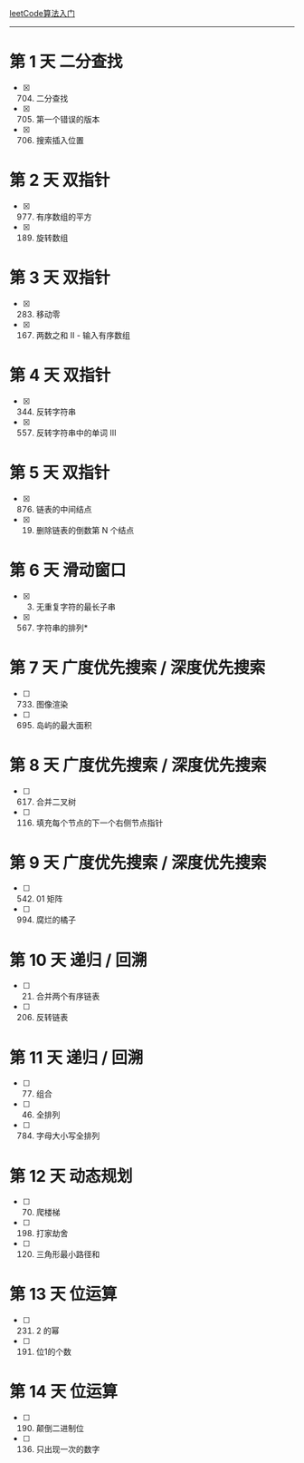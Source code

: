 [leetCode算法入门](https://leetcode-cn.com/study-plan/algorithms/?progress=pg3u6dc)
  
--- 
# 第 1 天 二分查找
- [x] 704. 二分查找  
- [x] 705. 第一个错误的版本  
- [x] 706. 搜索插入位置  

# 第 2 天 双指针
- [x] 977. 有序数组的平方
- [x] 189. 旋转数组

# 第 3 天 双指针
- [x] 283. 移动零
- [x] 167. 两数之和 II - 输入有序数组

# 第 4 天 双指针
- [x] 344. 反转字符串
- [x] 557. 反转字符串中的单词 III

# 第 5 天 双指针
- [x] 876. 链表的中间结点
- [x] 19. 删除链表的倒数第 N 个结点

# 第 6 天 滑动窗口
- [x] 3. 无重复字符的最长子串
- [x] 567. 字符串的排列*

# 第 7 天 广度优先搜索 / 深度优先搜索
- [ ] 733. 图像渲染
- [ ] 695. 岛屿的最大面积

# 第 8 天 广度优先搜索 / 深度优先搜索
- [ ] 617. 合并二叉树
- [ ] 116. 填充每个节点的下一个右侧节点指针

# 第 9 天 广度优先搜索 / 深度优先搜索
- [ ] 542. 01 矩阵
- [ ] 994. 腐烂的橘子

# 第 10 天 递归 / 回溯
- [ ] 21.  合并两个有序链表
- [ ] 206. 反转链表

# 第 11 天 递归 / 回溯
- [ ] 77.  组合
- [ ] 46.  全排列
- [ ] 784. 字母大小写全排列


# 第 12 天 动态规划
- [ ] 70.  爬楼梯
- [ ] 198. 打家劫舍
- [ ] 120. 三角形最小路径和

# 第 13 天 位运算
- [ ] 231. 2 的幂
- [ ] 191. 位1的个数

# 第 14 天 位运算
- [ ] 190. 颠倒二进制位
- [ ] 136. 只出现一次的数字